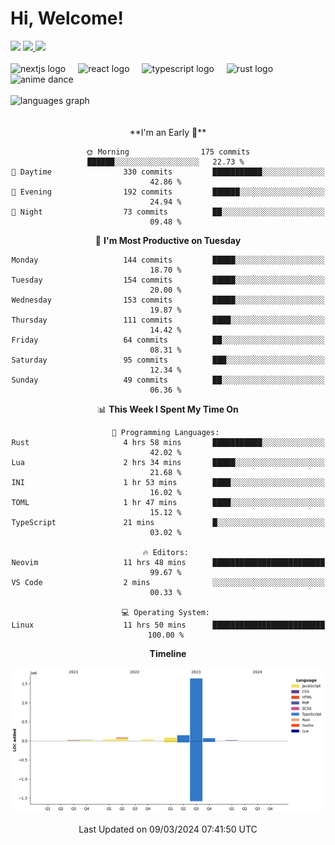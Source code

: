 <div align="center">
  <h1 align="left">
    Hi, Welcome!
  </h1>
  <div align="left">
    <div>
      <img src="https://img.shields.io/github/followers/kraken-afk.svg?style=social&label=Follow&maxAge=2592000" />
      <a href="https://twitter.com/trshppl">
        <img src="https://img.shields.io/twitter/follow/trshppl" />
      </a>
      <a href="https://nv-me.vercel.app">
        <img src="https://img.shields.io/badge/visit-my_site-blue" />
      </a>
    </div>
    <br />
    <div>
      <img src="https://skillicons.dev/icons?i=nextjs" height="40" alt="nextjs logo" />
      <img width="12" />
      <img src="https://skillicons.dev/icons?i=react" height="40" alt="react logo" />
      <img width="12" />
      <img src="https://skillicons.dev/icons?i=ts" height="40" alt="typescript logo" />
      <img width="12" />
      <img src="https://skillicons.dev/icons?i=rust" height="40" alt="rust logo" />
      <img src="https://media.tenor.com/sbvSVkB_hq8AAAAi/anime-dens.gif" alt="anime dance" height="40" />
    </div>
    <br />
    <div>
      <img src="https://github-readme-stats.vercel.app/api/top-langs?username=kraken-afk&locale=en&hide_title=false&layout=compact&card_width=320&langs_count=6&theme=rose_pine&hide_border=true&order=2" height="150" alt="languages graph" />
    </div>
  </div>
  <br />
  <br/>
  <!--START_SECTION:waka-->
**I'm an Early 🐤** 

```text
🌞 Morning                175 commits         ██████░░░░░░░░░░░░░░░░░░░   22.73 % 
🌆 Daytime                330 commits         ███████████░░░░░░░░░░░░░░   42.86 % 
🌃 Evening                192 commits         ██████░░░░░░░░░░░░░░░░░░░   24.94 % 
🌙 Night                  73 commits          ██░░░░░░░░░░░░░░░░░░░░░░░   09.48 % 
```
📅 **I'm Most Productive on Tuesday** 

```text
Monday                   144 commits         █████░░░░░░░░░░░░░░░░░░░░   18.70 % 
Tuesday                  154 commits         █████░░░░░░░░░░░░░░░░░░░░   20.00 % 
Wednesday                153 commits         █████░░░░░░░░░░░░░░░░░░░░   19.87 % 
Thursday                 111 commits         ████░░░░░░░░░░░░░░░░░░░░░   14.42 % 
Friday                   64 commits          ██░░░░░░░░░░░░░░░░░░░░░░░   08.31 % 
Saturday                 95 commits          ███░░░░░░░░░░░░░░░░░░░░░░   12.34 % 
Sunday                   49 commits          ██░░░░░░░░░░░░░░░░░░░░░░░   06.36 % 
```


📊 **This Week I Spent My Time On** 

```text
💬 Programming Languages: 
Rust                     4 hrs 58 mins       ███████████░░░░░░░░░░░░░░   42.02 % 
Lua                      2 hrs 34 mins       █████░░░░░░░░░░░░░░░░░░░░   21.68 % 
INI                      1 hr 53 mins        ████░░░░░░░░░░░░░░░░░░░░░   16.02 % 
TOML                     1 hr 47 mins        ████░░░░░░░░░░░░░░░░░░░░░   15.12 % 
TypeScript               21 mins             █░░░░░░░░░░░░░░░░░░░░░░░░   03.02 % 

🔥 Editors: 
Neovim                   11 hrs 48 mins      █████████████████████████   99.67 % 
VS Code                  2 mins              ░░░░░░░░░░░░░░░░░░░░░░░░░   00.33 % 

💻 Operating System: 
Linux                    11 hrs 50 mins      █████████████████████████   100.00 % 
```

**Timeline**

![Lines of Code chart](https://raw.githubusercontent.com/kraken-afk/kraken-afk/main/assets/bar_graph.png)


 Last Updated on 09/03/2024 07:41:50 UTC
<!--END_SECTION:waka-->
</div>
<br />